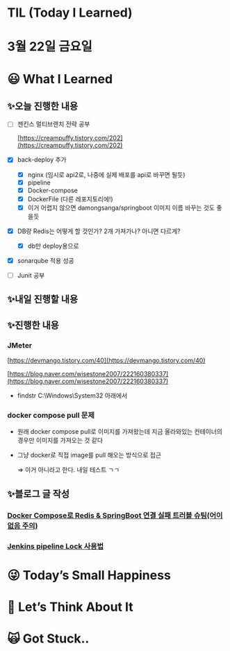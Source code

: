 # TIL (Today I Learned)

# 3월 22일 금요일

# 😃 What I Learned

## ✨오늘 진행한 내용

- [ ]  젠킨스 멀티브랜치 전략 공부
    
    [https://creampuffy.tistory.com/202](https://creampuffy.tistory.com/202)
    
- [x]  back-deploy 추가
    - [x]  nginx (임시로 api2로, 나중에 실제 배포를 api로 바꾸면 될듯)
    - [x]  pipeline
    - [x]  Docker-compose
    - [x]  DockerFile (다른 레포지토리에!)
    - [x]  이거 어렵지 않으면 damongsanga/springboot 이미지 이름 바꾸는 것도 좋을듯
- [x]  DB랑 Redis는 어떻게 할 것인가? 2개 가져가나? 아니면 다르게?
    - [x]  db만 deploy용으로
- [x]  sonarqube 적용 성공
- [ ]  Junit 공부

## ✨내일 진행할 내용

## ✨진행한 내용

### JMeter

[https://devmango.tistory.com/40](https://devmango.tistory.com/40)

[https://blog.naver.com/wisestone2007/222160380337](https://blog.naver.com/wisestone2007/222160380337)

- findstr C:\Windows\System32 아래에서

### docker compose pull 문제

- 원래 docker compose pull로 이미지를 가져왔는데 지금 올라와있는 컨테이너의 경우만 이미지를 가져오는 것 같다
- 그냥 docker로 직접 image를 pull 해오는 방식으로 접근
    
    ⇒ 이거 아니라고 한다. 내일 테스트 ㄱㄱ
    

## ✨블로그 글 작성

### **[Docker Compose로 Redis & SpringBoot 연결 실패 트러블 슈팅(어이없음 주의)](https://velog.io/@damongsanga/Docker-Redis-SpringBoot-%EC%97%B0%EA%B2%B0-%EC%8B%A4%ED%8C%A8-%ED%8A%B8%EB%9F%AC%EB%B8%94-%EC%8A%88%ED%8C%85)**

### **[Jenkins pipeline Lock 사용법](https://velog.io/@damongsanga/Jenkins-pipeline-Lock-%EC%82%AC%EC%9A%A9%EB%B2%95)**

# 😜 Today’s Small Happiness

# 🧐 Let’s Think About It

# 🙀 Got Stuck..